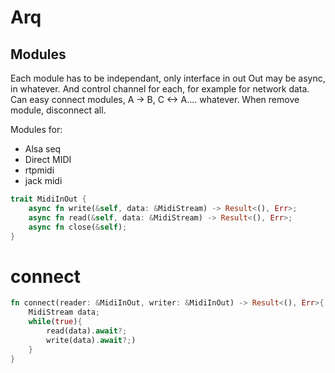 # Arq

## Modules

Each module has to be independant, only interface in out
Out may be async, in whatever. And control channel for each, for example for network data.
Can easy connect modules, A -> B, C <-> A.... whatever. 
When remove module, disconnect all.

Modules for:

* Alsa seq
* Direct MIDI
* rtpmidi
* jack midi

```rust
trait MidiInOut {
    async fn write(&self, data: &MidiStream) -> Result<(), Err>;
    async fn read(&self, data: &MidiStream) -> Result<(), Err>;
    async fn close(&self);
}
```

# connect

```rust
fn connect(reader: &MidiInOut, writer: &MidiInOut) -> Result<(), Err>{
    MidiStream data;
    while(true){
        read(data).await?;
        write(data).await?;)
    }
}
```
